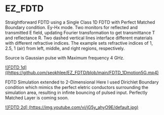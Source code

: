 # EZ_FDTD
Straightforward FDTD using a Single Class
1D FDTD with Perfect Matched Boundary condition. Ey-Hx mode.
Two monitors for reflected and transmitted E field, updating Fourier transformation to get transmittance T and reflectance R.
Two dashed vertical lines interface different materials with different refractive indices. 
The example sets refractive indices of 1, 2.5, 1 (air) from left, middle, and right regions, respectively. 

Source is Gaussian pulse with Maximum frequency 4 GHz.

[![FDTD 1d]((https://github.com/seokhlee/EZ_FDTD/blob/main/FDTD_1Dmotion5G.mp4)](https://youtu.be/ih2BQoYWV8c)


FDTD Simulation extended to 2-Dimensional
Here I used Dirichlet Boundary condition which mimics the perfect eletric conductors surrounding the simulation area, resulting in infinte bouncing of pulsed input.
Perfectly Matched Layer is coming soon.

[![FDTD 2d] (https://img.youtube.com/vi/jG5y_ahyO9E/default.jpg)](https://youtu.be/jG5y_ahyO9E)
